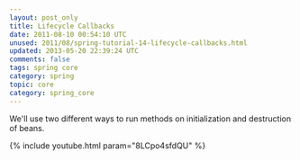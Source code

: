 ```yaml
---           
layout: post_only
title: Lifecycle Callbacks
date: 2011-08-10 00:54:10 UTC
unused: 2011/08/spring-tutorial-14-lifecycle-callbacks.html
updated: 2013-05-20 22:39:24 UTC
comments: false
tags: spring core
category: spring
topic: core
category: spring_core
---
```


We'll use two different ways to run methods on initialization and destruction of beans.

{% include youtube.html param="8LCpo4sfdQU" %}